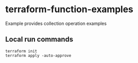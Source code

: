 # terraform-function-examples
Example provides collection operation examples

## Local run commands

```
terraform init
terraform apply -auto-approve
```
